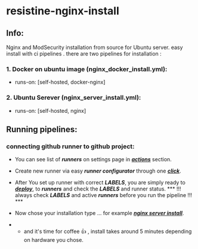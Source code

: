 # resistine-nginx-install

## Info:

 Nginx and ModSecurity installation from source for Ubuntu server.
 easy install with ci pipelines . there are two pipelines for installation :

### 1. Docker on ubuntu image (nginx_docker_install.yml): 
  - runs-on: [self-hosted, docker-nginx]

### 2. Ubuntu Serever  (nginx_server_install.yml): 
  - runs-on: [self-hosted, nginx]


## Running pipelines: ##


 ### connecting github runner to github project: ###
  -  You can see list of ***runners*** on settings page in ***[actions](https://github.com/Resistine/resistine-nginx-install/settings/actions/runners)*** section.

  -  Create new runner via easy ***runner configurator*** through one ***[click](https://github.com/Resistine/resistine-nginx-install/settings/actions/runners/new?arch=x64&os=linux)***.

  -  After You set up runner with correct ***LABELS***, you are simply ready to ***[deploy](https://github.com/Resistine/resistine-nginx-install/actions)***, to ***runners*** and check the ***LABELS*** and runner status.
  *** !!! always check ***LABELS*** and active ***runners*** before you run the pipeline !!! ***

  -  Now chose your installation type ... for example ***[nginx server install](https://github.com/Resistine/resistine-nginx-install/actions/workflows/nginx_server_install.yml)***.
  - -   and it's time for coffee :+1: , install takes around 5 minutes depending on hardware you chose.
